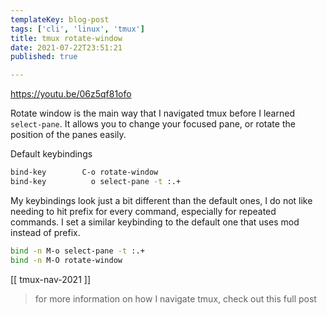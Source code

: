 ```yaml
---
templateKey: blog-post
tags: ['cli', 'linux', 'tmux']
title: tmux rotate-window
date: 2021-07-22T23:51:21
published: true

---
```


<https://youtu.be/06z5qf81ofo>

Rotate window is the main way that I navigated tmux before I learned
`select-pane`.  It allows you to change your focused pane, or rotate the
position of the panes easily.

Default keybindings

``` bash
bind-key        C-o rotate-window
bind-key          o select-pane -t :.+
```

My keybindings look just a bit different than the default ones, I do not like
needing to hit prefix for every command, especially for repeated commands.  I
set a similar keybinding to the default one that uses mod instead of prefix.

``` bash
bind -n M-o select-pane -t :.+
bind -n M-O rotate-window
```

[[ tmux-nav-2021 ]]

> for more information on how I navigate tmux, check out this full post

